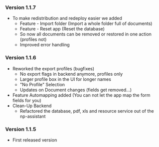 ### Version 1.1.7
* To make redistribution and redeploy easier we added
  * Feature - Import folder (Import a whole folder full of documents)
  * Feature - Reset app (Reset the database)
  * So now all documents can be removed or restored in one action (profiles not)
  * Improved error handling

### Version 1.1.6
* Reworked the export profiles (bugfixes)
  * No export flags in backend anymore, profiles only
  * Larger profile box in the UI for longer names
  * "No Profile" Selection
  * Updates on Document changes (fields get removed...)
* Feature Automapping added (You can not let the app map the form fields for you)
* Clean-Up Backend
  * Refactored the database, pdf, xls and resource service out of the np-assistant

### Version 1.1.5

* First released version
